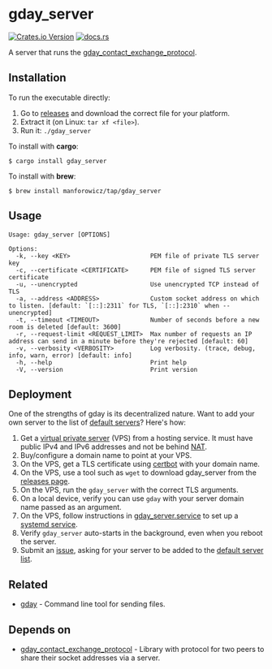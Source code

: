# gday_server
[![Crates.io Version](https://img.shields.io/crates/v/gday_server)](https://crates.io/crates/gday_server)
[![docs.rs](https://img.shields.io/docsrs/gday_server)](https://docs.rs/gday_server/)

A server that runs the [gday_contact_exchange_protocol](https://docs.rs/gday_contact_exchange_protocol/).

## Installation

To run the executable directly:

1. Go to [releases](https://github.com/manforowicz/gday/releases)
and download the correct file for your platform.
2. Extract it (on Linux: `tar xf <file>`).
3. Run it: `./gday_server`

To install with **cargo**:
```
$ cargo install gday_server
```

To install with **brew**:
```
$ brew install manforowicz/tap/gday_server
```

## Usage
```
Usage: gday_server [OPTIONS]

Options:
  -k, --key <KEY>                      PEM file of private TLS server key
  -c, --certificate <CERTIFICATE>      PEM file of signed TLS server certificate
  -u, --unencrypted                    Use unencrypted TCP instead of TLS
  -a, --address <ADDRESS>              Custom socket address on which to listen. [default: `[::]:2311` for TLS, `[::]:2310` when --unencrypted]
  -t, --timeout <TIMEOUT>              Number of seconds before a new room is deleted [default: 3600]
  -r, --request-limit <REQUEST_LIMIT>  Max number of requests an IP address can send in a minute before they're rejected [default: 60]
  -v, --verbosity <VERBOSITY>          Log verbosity. (trace, debug, info, warn, error) [default: info]
  -h, --help                           Print help
  -V, --version                        Print version
```

## Deployment

One of the strengths of gday is its decentralized nature.
Want to add your own server to the list of
[default servers](https://docs.rs/gday_hole_punch/latest/gday_hole_punch/server_connector/constant.DEFAULT_SERVERS.html)?
Here's how:

1. Get a [virtual private server](https://en.wikipedia.org/wiki/Virtual_private_server) (VPS) from a hosting service. It must have public IPv4 and IPv6 addresses and not be behind [NAT](https://en.wikipedia.org/wiki/Network_address_translation).
2. Buy/configure a domain name to point at your VPS.
3. On the VPS, get a TLS certificate using [certbot](https://certbot.eff.org/) with your domain name.
4. On the VPS, use a tool such as `wget` to download gday_server from the [releases page](https://github.com/manforowicz/gday/releases).
5. On the VPS, run the `gday_server` with the correct TLS arguments.
6. On a local device, verify you can use `gday` with your server domain name passed as an argument.
7. On the VPS, follow instructions in [gday_server.service](https://github.com/manforowicz/gday/blob/main/other/gday_server.service) to set up a [systemd service](https://www.freedesktop.org/software/systemd/man/latest/systemd.service.html).
8. Verify `gday_server` auto-starts in the background, even when you reboot the server.
9. Submit an [issue](https://github.com/manforowicz/gday/issues), asking for your server to be added to the [default server list](https://docs.rs/gday_hole_punch/latest/gday_hole_punch/server_connector/constant.DEFAULT_SERVERS.html).

## Related
- [gday](https://crates.io/crates/gday) - Command line tool for sending files.

## Depends on
- [gday_contact_exchange_protocol](https://docs.rs/gday_contact_exchange_protocol/) - Library with protocol for two peers to share their socket addresses via a server.
